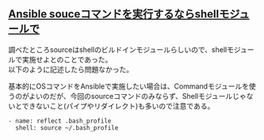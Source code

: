 ## [Ansible souceコマンドを実行するならshellモジュールで](http://blog.rutake.com/techmemo/2015/10/18/ansible-souce%E3%82%B3%E3%83%9E%E3%83%B3%E3%83%89%E3%82%92%E5%AE%9F%E8%A1%8C%E3%81%99%E3%82%8B%E3%81%AA%E3%82%89shell%E3%83%A2%E3%82%B8%E3%83%A5%E3%83%BC%E3%83%AB%E3%81%A7/)

調べたところsourceはshellのビルドインモジュールらしいので、shellモジュールで実施せよとのことであった。<br>
以下のように記述したら問題なかった。<br>

基本的にOSコマンドをAnsibleで実施したい場合は、Commandモジュールを使うのがよいのだが、今回のsourceコマンドのみならず、Shellモジュールじゃないとできないこと(パイプやリダイレクト)も多いので注意である。<br>
```
- name: reflect .bash_profile
  shell: source ~/.bash_profile
```
